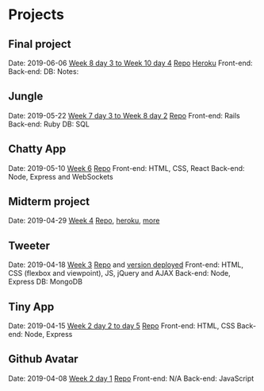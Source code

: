 # Projects


## Final project
  Date: 2019-06-06 [Week 8 day 3 to ](../week_08) [Week 10 day 4](../week_10)
  [Repo]() [Heroku]()
  Front-end:
  Back-end:
  DB:
  Notes:

## Jungle 
  Date: 2019-05-22 [Week 7 day 3 to ](../week_07) [Week 8 day 2](../week_08)
  [Repo](https://github.com/vshibukawa/jungle-rails)
  Front-end: Rails
  Back-end: Ruby
  DB: SQL

## Chatty App
  Date: 2019-05-10 [Week 6](../week_06)
  [Repo](https://github.com/vshibukawa/chatty-app)
  Front-end: HTML, CSS, React
  Back-end: Node, Express and WebSockets

## Midterm project
  Date: 2019-04-29 [Week 4](../week_04)
  [Repo](https://github.com/basktballer/TheWallMidterm), [heroku](https://arcane-everglades-65581.herokuapp.com/), [more](./midterm_project)

## Tweeter
  Date: 2019-04-18 [Week 3](../week_03)
  [Repo](https://github.com/vshibukawa/tweeter) and [version deployed](https://stormy-harbor-99529.herokuapp.com/)
  Front-end: HTML, CSS (flexbox and viewpoint), JS, jQuery and AJAX
  Back-end: Node, Express
  DB: MongoDB
  
## Tiny App
  Date: 2019-04-15 [Week 2 day 2 to day 5](../week_02)
  [Repo](https://github.com/vshibukawa/tiny-app)
  Front-end: HTML, CSS
  Back-end: Node, Express

## Github Avatar
  Date: 2019-04-08 [Week 2 day 1](../week_02/day_01)
  [Repo](https://github.com/vshibukawa/github-avatar-downloader)
  Front-end: N/A
  Back-end: JavaScript
